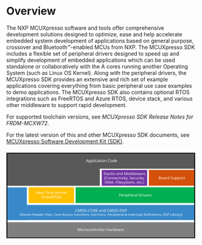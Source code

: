 # Overview

The NXP MCUXpresso software and tools offer comprehensive development solutions designed to optimize, ease and help accelerate embedded system development of applications based on general purpose, crossover and Bluetooth™-enabled MCUs from NXP. The MCUXpresso SDK includes a flexible set of peripheral drivers designed to speed up and simplify development of embedded applications which can be used standalone or collaboratively with the A cores running another Operating System \(such as Linux OS Kernel\). Along with the peripheral drivers, the MCUXpresso SDK provides an extensive and rich set of example applications covering everything from basic peripheral use case examples to demo applications. The MCUXpresso SDK also contains optional RTOS integrations such as FreeRTOS and Azure RTOS, device stack, and various other middleware to support rapid development.

For supported toolchain versions, see *MCUXpresso SDK Release Notes for FRDM-MCXW72*.

For the latest version of this and other MCUXpresso SDK documents, see [MCUXpresso Software Development Kit \(SDK\)](https://www.nxp.com/design/software/development-software/mcuxpresso-software-and-tools-/mcuxpresso-software-development-kit-sdk:MCUXpresso-SDK).

![](../images/ksdk_layers.svg "MCUXpresso SDK layers")

